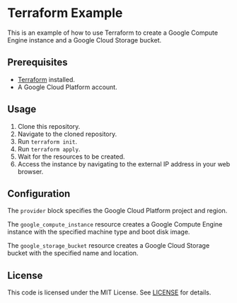   # Terraform Example

This is an example of how to use Terraform to create a Google Compute Engine instance and a Google Cloud Storage bucket.

## Prerequisites

- [Terraform](https://www.terraform.io/downloads.html) installed.
- A Google Cloud Platform account.

## Usage

1. Clone this repository.
2. Navigate to the cloned repository.
3. Run `terraform init`.
4. Run `terraform apply`.
5. Wait for the resources to be created.
6. Access the instance by navigating to the external IP address in your web browser.

## Configuration

The `provider` block specifies the Google Cloud Platform project and region.

The `google_compute_instance` resource creates a Google Compute Engine instance with the specified machine type and boot disk image.

The `google_storage_bucket` resource creates a Google Cloud Storage bucket with the specified name and location.

## License

This code is licensed under the MIT License. See [LICENSE](LICENSE) for details.

